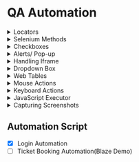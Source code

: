 
# QA Automation
<details>
<summary>Locators</summary>

##  Locators:
 - [X] ID locator
 - [X] Name Locator
 - [X] PartialText locator
 - [X] LinkText locator
 - [X] className locator
 - [X] tagName locator
 - [ ] cssSelector locator(Dynamic Locators)
 - [ ] xpath locator(Dynamic Locators)
</details>
<details>
<summary> Selenium Methods </summary>

## 1. Get Methods:
- [X] Get Url
- [X] Get Title
- [X] Get Current Url
- [X] Get PageSource
- [X] Get Window Handle
- [ ] Get Window Handles

## 2. Conditional Methods:
- [X] isDisplayed
- [X] isSelected
- [X] isEnabled

## 3. Browser Methods:
- [X] Close
- [X] Quit

## 4. Wait Commands: 
- [ ] Implicit Wait
- [ ] Explicit Wait/Fluent Wait
- [ ] Synchronization/Thread.

## 5. Navigational Commands:
- [X] Navigate To
- [X] Navigate Back
- [X] Navigate Forward
- [X] Navigate refresh
</details>
<details>
<summary>Checkboxes</summary>

- [X] Checkboxes
</details>
<details>
<summary>Alerts/ Pop-up</summary>

- [X] Alerts Declaration
- [X] Normal Alert (Accept)
- [X] Confirmational Alert (Accept,Dismiss)
- [X] Prompt Alert (Input box)
</details>

<details>
<summary>Handling Iframe</summary>

- [ ] Iframe Handling
</details>

<details>
<summary>Dropdown Box</summary>

- [X] Select Dropdown
- [X] Bootstrap Dropdown
- [ ] Hidden Dropdown
</details>

<details>
<summary>Web Tables</summary>

- [ ] Static Web Tables
- [ ] Dynamic Web Tables
</details>

<details>
<summary>Mouse Actions</summary>

- [X] Mouse Hover
- [X] Right Click/Context Click
- [X] Double Click
- [ ] Drag & Drop
</details>

<details>
<summary>Keyboard Actions</summary>

- [ ] Control
- [ ] Tab
</details>

<details>
<summary>JavaScript Executor</summary>

- [ ] JavaScript Executor
- [ ] Scroll the page till element is visible
- [ ] Scroll the page till end of the page
- [ ] Scroll up to initial position
</details>

<details>
<summary>Capturing Screenshots</summary>

- [ ] Full Screenshots
- [ ] Screenshot of specific section
- [ ] Screenshot of Web Element
</details>

## Automation Script
- [X] Login Automation
- [ ] Ticket Booking Automation(Blaze Demo)
